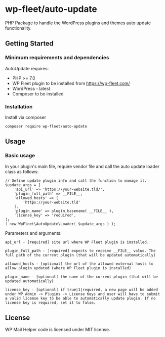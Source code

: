 # wp-fleet/auto-update

PHP Package to handle the WordPress plugins and themes auto update functionality.

## Getting Started

### Minimum requirements and dependencies

AutoUpdate requires:

* PHP >= 7.0
* WP Fleet plugin to be installed from https://wp-fleet.com/
* WordPress - latest
* Composer to be installed

### Installation

Install via composer

```
composer require wp-fleet/auto-update
```

## Usage

### Basic usage
In your plugin's main file, require vendor file and call the auto update loader class as follows:
```
// Define update plugin info and call the function to manage it.
$update_args = [
    'api_url' => 'https://your-website.tld/',
    'plugin_full_path' => __FILE__,
    'allowed_hosts' => [
        'https://your-website.tld'
    ],
    'plugin_name' => plugin_basename( __FILE__ ),
    'license_key' => 'required',
];
( new WpFleet\AutoUpdate\Loader( $update_args ) );
```

Parameters and arguments:
```
api_url - [required] site url where WP Fleet plugin is installed.
```
```
plugin_full_path - [required] expects to receive __FILE__ value. The full path of the current plugin (that will be updated automatically)
```
```
allowed_hosts - [optional] the url of the allowed external hosts to allow plugin updated (where WP Fleet plugin is installed)
```
```
plugin_name - [optional] the name of the current plugin (that will be updated automatically) 
```
```
license_key - [optional] if true|1|required, a new page will be added under WP Admin -> Plugins -> License Keys and user will have to submit a valid license key to be able to automatically update plugin. If no license key is required, set it to false.  
```

## License
WP Mail Helper code is licensed under MIT license.